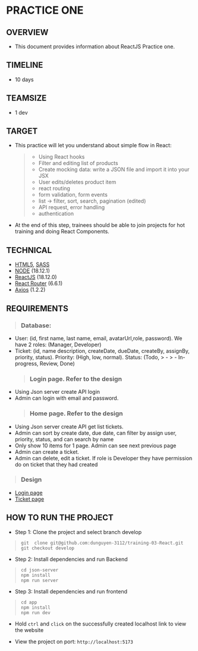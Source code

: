 # PRACTICE ONE

## OVERVIEW

- This document provides information about ReactJS Practice one.

## TIMELINE

- 10 days

## TEAMSIZE

- 1 dev

## TARGET

- This practice will let you understand about simple flow in React:
  > - Using React hooks
  > - Filter and editing list of products
  > - Create mocking data: write a JSON file and import it into your JSX
  > - User edits/deletes product item
  > - react routing
  > - form validation, form events
  > - list -> filter, sort, search, pagination (edited)
  > - API request, error handling
  > - authentication
- At the end of this step, trainees should be able to join projects for hot training and doing React Components.

## TECHNICAL

- [HTML5](https://developer.mozilla.org/en-US/docs/Glossary/HTML5), [SASS](https://sass-lang.com/)
- [NODE](https://nodejs.org/en/) (18.12.1)
- [ReactJS](https://reactjs.org/) (18.12.0)
- [React Router](https://reactrouter.com/en/main) (6.6.1)
- [Axios](https://axios-http.com/docs/intro) (1.2.2)

## REQUIREMENTS

> ### Database:

- User: (id, first name, last name, email, avatarUrl,role, password). We have 2 roles: (Manager, Developer)
- Ticket: (id, name description, createDate, dueDate, createBy, assignBy, priority, status). Priority: (High, low, normal). Status: (Todo, > - > - In-progress, Review, Done)
  > ### Login page. Refer to the design
- Using Json server create API login
- Admin can login with email and password.
  > ### Home page. Refer to the design
- Using Json server create API get list tickets.
- Admin can sort by create date, due date, can filter by assign user, priority, status, and can search by name
- Only show 10 items for 1 page. Admin can see next previous page
- Admin can create a ticket.
- Admin can delete, edit a ticket. If role is Developer they have permission do on ticket that they had created

> ### Design

- [Login page](<https://www.figma.com/file/5Ha1GwptmFrvaH4gC29FQb/Figma-Admin-Dashboard-UI-Kit-(Community)?node-id=4856%3A178&t=SZab39wbi7L9elX6-0>)
- [Ticket page](<https://www.figma.com/file/5Ha1GwptmFrvaH4gC29FQb/Figma-Admin-Dashboard-UI-Kit-(Community)?node-id=597%3A2&t=jI3iw2K6RWIqQ6Qg-0>)

## HOW TO RUN THE PROJECT

- Step 1: Clone the project and select branch develop

> ```
> git  clone git@github.com:dunguyen-3112/training-03-React.git
> git checkout develop
> ```

- Step 2: Install dependencies and run Backend

> ```
> cd json-server
> npm install
> npm run server
> ```

- Step 3: Install dependencies and run frontend

> ```
> cd app
> npm install
> npm run dev
> ```

- Hold `ctrl` and `click` on the successfully created localhost link to view the website

- View the project on port: `http://localhost:5173`
